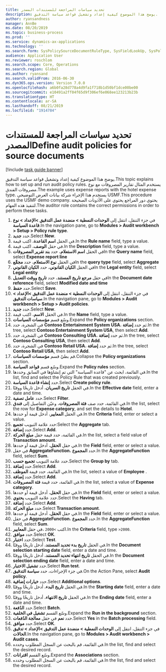 ```yaml
---
title: تحديد سياسات المراجعة للمستندات المصدر
description: يوضح هذا الموضوع كيفية إعداد وتشغيل قواعد سياسة التدقيق.
author: ryansandness
manager: AnnBe
ms.date: 08/20/2019
ms.topic: business-process
ms.prod: ''
ms.service: dynamics-ax-applications
ms.technology: ''
ms.search.form: SysPolicySourceDocumentRuleType, SysFieldLookUp, SysPolicyListPage, SysPolicy, AuditPolicyRule, SysQueryForm, SysQueryFieldLookUp, AuditPolicyDateSelection, AuditPolicyAdditionalOption, BatchJob, CaseDetail
audience: Application User
ms.reviewer: roschlom
ms.search.scope: Core, Operations
ms.search.region: Global
ms.author: ryansand
ms.search.validFrom: 2016-06-30
ms.dyn365.ops.version: Version 7.0.0
ms.openlocfilehash: a6b0fa28d778a4d9fa1f718b1d50bf1dce00be00
ms.sourcegitcommit: e10491a2ff04f65d9f306ef6e068ee123213b23b
ms.translationtype: HT
ms.contentlocale: ar-SA
ms.lasthandoff: 08/21/2019
ms.locfileid: "1914784"
---
```

# <a name="define-audit-policies-for-source-documents"></a><span data-ttu-id="93f10-103">تحديد سياسات المراجعة للمستندات المصدر</span><span class="sxs-lookup"><span data-stu-id="93f10-103">Define audit policies for source documents</span></span>

[!include [task guide banner](../../includes/task-guide-banner.md)]

<span data-ttu-id="93f10-104">يوضح هذا الموضوع كيفية إعداد وتشغيل قواعد سياسة التدقيق.</span><span class="sxs-lookup"><span data-stu-id="93f10-104">This topic explains how to set up and run audit policy rules.</span></span> <span data-ttu-id="93f10-105">يستخدم المثال تقارير المصروفات مع نوع مصروفات الفندق.</span><span class="sxs-lookup"><span data-stu-id="93f10-105">The example uses expense reports with the hotel expense type.</span></span> <span data-ttu-id="93f10-106">يستخدم هذا الإجراء شركة بيانات العرض التوضيحي USMF.</span><span class="sxs-lookup"><span data-stu-id="93f10-106">This procedure uses the USMF demo company.</span></span> <span data-ttu-id="93f10-107">يحتوي دور المراجع يحتوي على الأذونات الصحيحة لتنفيذ هذه المهام.</span><span class="sxs-lookup"><span data-stu-id="93f10-107">The auditor role contains the correct permissions in order to perform these tasks.</span></span>

1. <span data-ttu-id="93f10-108">في جزء التنقل، انتقل إلى **الوحدات النمطية > منضدة عمل التدقيق‬ >الإعداد > نوع قاعدة السياسة**.</span><span class="sxs-lookup"><span data-stu-id="93f10-108">In the navigation pane, go to **Modules > Audit workbench > Setup > Policy rule type**.</span></span>
2. <span data-ttu-id="93f10-109">حدد **جديد**.</span><span class="sxs-lookup"><span data-stu-id="93f10-109">Select **New**.</span></span>
3. <span data-ttu-id="93f10-110">في الحقل **اسم القاعدة**، اكتب قيمة.</span><span class="sxs-lookup"><span data-stu-id="93f10-110">In the **Rule name** field, type a value.</span></span>
4. <span data-ttu-id="93f10-111">في حقل **الوصف**، اكتب قيمة.</span><span class="sxs-lookup"><span data-stu-id="93f10-111">In the **Description** field, type a value.</span></span>
5. <span data-ttu-id="93f10-112">في الحقل **اسم الاستعلام**، حدد **بند تقرير المصروفات**</span><span class="sxs-lookup"><span data-stu-id="93f10-112">In the **Query name** field, select **Expense report line**</span></span>
6. <span data-ttu-id="93f10-113">في الحقل **نوع الاستعلام**، حدد **مجمَّع‬**</span><span class="sxs-lookup"><span data-stu-id="93f10-113">In the **query type** field, select **Aggregate**</span></span>
7. <span data-ttu-id="93f10-114">في الحقل **الكيان القانوني**، حدد **الكيان القانوني**</span><span class="sxs-lookup"><span data-stu-id="93f10-114">In the **Legal entity** field, select **Legal entity**</span></span>
8. <span data-ttu-id="93f10-115">في حقل **مرجع تاريخ المستند**، حدد **تاريخ ووقت التعديل‬**</span><span class="sxs-lookup"><span data-stu-id="93f10-115">In the **Document date reference** field, select **Modified date and time**</span></span>
9. <span data-ttu-id="93f10-116">حدد **حفظ**.</span><span class="sxs-lookup"><span data-stu-id="93f10-116">Select **Save**.</span></span>
10. <span data-ttu-id="93f10-117">في جزء التنقل، انتقل إلى **الوحدات النمطية > منضدة عمل التدقيق‬ >الإعداد > سياسات التدقيق**.</span><span class="sxs-lookup"><span data-stu-id="93f10-117">In the navigation pane, go to **Modules > Audit workbench > Setup > Audit policies**.</span></span>
11. <span data-ttu-id="93f10-118">حدد **جديد**.</span><span class="sxs-lookup"><span data-stu-id="93f10-118">Select **New**.</span></span>
12. <span data-ttu-id="93f10-119">في الحقل **الاسم**، اكتب قيمة.</span><span class="sxs-lookup"><span data-stu-id="93f10-119">In the **Name** field, type a value.</span></span>
13. <span data-ttu-id="93f10-120">وسّع قسم **مؤسسات السياسات‬**.</span><span class="sxs-lookup"><span data-stu-id="93f10-120">Expand the **Policy organizations** section.</span></span>
14. <span data-ttu-id="93f10-121">في الشجرة، حدد **Contoso Entertainment System USA**، ثم حدد **إضافة**.</span><span class="sxs-lookup"><span data-stu-id="93f10-121">In the tree, select **Contoso Entertainment System USA**, then select **Add**.</span></span>
15. <span data-ttu-id="93f10-122">في الشجرة، حدد **Contoso Consulting USA**، ثم حدد **إضافة**.</span><span class="sxs-lookup"><span data-stu-id="93f10-122">In the tree, select **Contoso Consulting USA**, then select **Add**.</span></span>
16. <span data-ttu-id="93f10-123">في الشجرة، حدد **Contoso Retail USA**، ثم حدد **إضافة**.</span><span class="sxs-lookup"><span data-stu-id="93f10-123">In the tree, select **Contoso Retail USA**, then select **Add**.</span></span>
17. <span data-ttu-id="93f10-124">قم بطيّ قسم **مؤسسات السياسات‬**.</span><span class="sxs-lookup"><span data-stu-id="93f10-124">Collapse the **Policy organizations** section.</span></span>
18. <span data-ttu-id="93f10-125">وسّع قسم **قواعد السياسة‬**.</span><span class="sxs-lookup"><span data-stu-id="93f10-125">Expand the **Policy rules** section.</span></span>
19. <span data-ttu-id="93f10-126">في القائمة، ابحث عن "قاعدة السياسة" التي تم إنشاؤها في السابق وحددها.</span><span class="sxs-lookup"><span data-stu-id="93f10-126">In the list, find and select the Policy Rule that was created previously.</span></span>
20. <span data-ttu-id="93f10-127">حدد **إنشاء قاعدة السياسة**.</span><span class="sxs-lookup"><span data-stu-id="93f10-127">Select **Create policy rule**.</span></span>
21. <span data-ttu-id="93f10-128">في الحقل **تاريخ السريان**، أدخل تاريخًا ووقتًا.</span><span class="sxs-lookup"><span data-stu-id="93f10-128">In the **Effective date** field, enter a date and time.</span></span>
22. <span data-ttu-id="93f10-129">حدد **عامل تصفية**.</span><span class="sxs-lookup"><span data-stu-id="93f10-129">Select **Filter**.</span></span>
23. <span data-ttu-id="93f10-130">في القائمة، حدد صف **فئة المصروفات**، وعيّن التفاصيل إلى **فندق**.</span><span class="sxs-lookup"><span data-stu-id="93f10-130">In the list, select the row for **Expense category**, and set the details to **Hotel**.</span></span>
24. <span data-ttu-id="93f10-131">في الحقل **المعايير‬**، أدخل قيمة أو حددها.</span><span class="sxs-lookup"><span data-stu-id="93f10-131">In the **Criteria** field, enter or select a value.</span></span>
25. <span data-ttu-id="93f10-132">حدد علامة التبويب **تجميع‬**:</span><span class="sxs-lookup"><span data-stu-id="93f10-132">Select the **Aggregate** tab.</span></span>
26. <span data-ttu-id="93f10-133">حدد **إضافة**.</span><span class="sxs-lookup"><span data-stu-id="93f10-133">Select **Add**.</span></span>
27. <span data-ttu-id="93f10-134">في القائمة، حدد قيمة حقل **مبلغ الحركة**.</span><span class="sxs-lookup"><span data-stu-id="93f10-134">In the list, select a field value of **Transaction amount**.</span></span>
28. <span data-ttu-id="93f10-135">في حقل **الحقل**، أدخل قيمة أو حددها.</span><span class="sxs-lookup"><span data-stu-id="93f10-135">In the **Field** field, enter or select a value.</span></span>
29. <span data-ttu-id="93f10-136">في حقل **AggregateFunction**، حدد **المجموع**.</span><span class="sxs-lookup"><span data-stu-id="93f10-136">In the **AggregateFunction** field, select **Sum**.</span></span>
30. <span data-ttu-id="93f10-137">حدد علامة التبويب **تجميع حسب**.</span><span class="sxs-lookup"><span data-stu-id="93f10-137">Select the **Group by** tab.</span></span>
31. <span data-ttu-id="93f10-138">حدد **إضافة**.</span><span class="sxs-lookup"><span data-stu-id="93f10-138">Select **Add**.</span></span>
32. <span data-ttu-id="93f10-139">في القائمة، حدد قيمة **الموظف**.</span><span class="sxs-lookup"><span data-stu-id="93f10-139">In the list, select a value of **Employee** .</span></span>
33. <span data-ttu-id="93f10-140">حدد **إضافة**.</span><span class="sxs-lookup"><span data-stu-id="93f10-140">Select **Add**.</span></span>
34. <span data-ttu-id="93f10-141">في القائمة، حدد قيمة **فئة المصروفات**.</span><span class="sxs-lookup"><span data-stu-id="93f10-141">In the list, select a value of **Expense category**.</span></span>
35. <span data-ttu-id="93f10-142">في حقل **الحقل**، أدخل قيمة أو حددها.</span><span class="sxs-lookup"><span data-stu-id="93f10-142">In the **Field** field, enter or select a value.</span></span>
36. <span data-ttu-id="93f10-143">حدد علامة التبويب **يحتوي**.</span><span class="sxs-lookup"><span data-stu-id="93f10-143">Select the **Having** tab.</span></span>
37. <span data-ttu-id="93f10-144">حدد **إضافة**.</span><span class="sxs-lookup"><span data-stu-id="93f10-144">Select **Add**.</span></span>
38. <span data-ttu-id="93f10-145">حدد **مبلغ الحركة**.</span><span class="sxs-lookup"><span data-stu-id="93f10-145">Select **Transaction amount**.</span></span>
39. <span data-ttu-id="93f10-146">في حقل **الحقل**، أدخل قيمة أو حددها.</span><span class="sxs-lookup"><span data-stu-id="93f10-146">In the **Field** field, enter or select a value.</span></span>
40. <span data-ttu-id="93f10-147">في حقل **AggregateFunction**، حدد **المجموع**.</span><span class="sxs-lookup"><span data-stu-id="93f10-147">In the **AggregateFunction** field, select **Sum**.</span></span>
41. <span data-ttu-id="93f10-148">في حقل **المعايير‏‎**، اكتب `>2000`.</span><span class="sxs-lookup"><span data-stu-id="93f10-148">In the **Criteria** field, type `>2000`.</span></span>
42. <span data-ttu-id="93f10-149">حدد **موافق**.</span><span class="sxs-lookup"><span data-stu-id="93f10-149">Select **OK**.</span></span>
43. <span data-ttu-id="93f10-150">حدد **اختبار**.</span><span class="sxs-lookup"><span data-stu-id="93f10-150">Select **Test**.</span></span>
44. <span data-ttu-id="93f10-151">في الحقل **تاريخ بدء تحديد المستند‬**، أدخل تاريخًا ووقتًا.</span><span class="sxs-lookup"><span data-stu-id="93f10-151">In the **Document selection starting date** field, enter a date and time.</span></span>
45. <span data-ttu-id="93f10-152">في الحقل **تاريخ انتهاء تحديد المستند‬**، أدخل تاريخًا ووقتًا.</span><span class="sxs-lookup"><span data-stu-id="93f10-152">In the **Document selection ending date** field, enter a date and time.</span></span>
46. <span data-ttu-id="93f10-153">حدد **تشغيل الاختبار**.</span><span class="sxs-lookup"><span data-stu-id="93f10-153">Select **Run test**.</span></span>
47. <span data-ttu-id="93f10-154">في جزء الإجراءات، حدد **سياسة التدقيق**.</span><span class="sxs-lookup"><span data-stu-id="93f10-154">On the Action Pane, select **Audit policy**.</span></span>
48. <span data-ttu-id="93f10-155">حدد **خيارات إضافية**.</span><span class="sxs-lookup"><span data-stu-id="93f10-155">Select **Additional options**.</span></span>
49. <span data-ttu-id="93f10-156">في الحقل **تاريخ البدء**، أدخل تاريخًا ووقتًا.</span><span class="sxs-lookup"><span data-stu-id="93f10-156">In the **Starting date** field, enter a date and time.</span></span>
50. <span data-ttu-id="93f10-157">في الحقل **تاريخ الانتهاء‬**، أدخل تاريخًا ووقتًا.</span><span class="sxs-lookup"><span data-stu-id="93f10-157">In the **Ending date** field, enter a date and time.</span></span>
51. <span data-ttu-id="93f10-158">حدد **الدُفعة**.</span><span class="sxs-lookup"><span data-stu-id="93f10-158">Select **Batch**.</span></span>
52. <span data-ttu-id="93f10-159">وسّع القسم **تشغيل في الخلفية‬‬**.</span><span class="sxs-lookup"><span data-stu-id="93f10-159">Expand the **Run in the background** section.</span></span>
53. <span data-ttu-id="93f10-160">حدد **نعم** في حقل **معالجة الدُفعات**.</span><span class="sxs-lookup"><span data-stu-id="93f10-160">Select **Yes** in the **Batch processing** field.</span></span>
54. <span data-ttu-id="93f10-161">حدد **موافق**.</span><span class="sxs-lookup"><span data-stu-id="93f10-161">Select **OK**.</span></span>
55. <span data-ttu-id="93f10-162">في جزء التنقل، انتقل إلى **الوحدات النمطية > منضدة عمل التدقيق‬ >الإعداد > تدقيق الحالات**.</span><span class="sxs-lookup"><span data-stu-id="93f10-162">In the navigation pane, go to **Modules > Audit workbench > Audit cases**.</span></span>
56. <span data-ttu-id="93f10-163">في القائمة، قم بالبحث عن السجل المطلوب وحدده.</span><span class="sxs-lookup"><span data-stu-id="93f10-163">In the list, find and select the desired record.</span></span>
57. <span data-ttu-id="93f10-164">وسّع القسم **اقترانات‬‬‬**.</span><span class="sxs-lookup"><span data-stu-id="93f10-164">Expand the **Associations** section.</span></span>
58. <span data-ttu-id="93f10-165">في القائمة، قم بالبحث عن السجل المطلوب وحدده.</span><span class="sxs-lookup"><span data-stu-id="93f10-165">In the list, find and select the desired record.</span></span>

